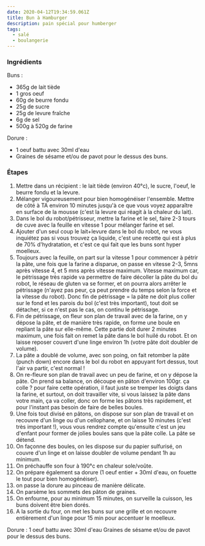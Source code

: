 ```yaml
---
date: 2020-04-12T19:34:59.061Z
title: Bun à Hamburger
description: pain spécial pour humberger
tags:
  - salé
  - boulangerie
---
```

### Ingrédients

Buns : 
- 365g de lait tiède
- 1 gros oeuf
- 60g de beurre fondu
- 25g de sucre
- 25g de levure fraîche
- 6g de sel
- 500g à 520g de farine

Dorure : 
- 1 oeuf battu avec 30ml d'eau
- Graines de sésame et/ou de pavot pour le dessus des buns.

### Étapes

1. Mettre dans un récipient : le lait tiède (environ 40°c), le sucre, l'oeuf, le beurre fondu et la levure. 
2. Mélanger vigoureusement pour bien homogénéiser l'ensemble. Mettre de côté à TA environ 10 minutes jusqu'à ce que vous voyez apparaître en surface de la mousse (c'est la levure qui réagit à la chaleur du lait).
3. Dans le bol du robot/pétrisseur, mettre la farine et le sel, faire 2-3 tours de cuve avec la feuille en vitesse 1 pour mélanger farine et sel. 
4. Ajouter d'un seul coup le lait+levure dans le bol du robot, ne vous inquiétez pas si vous trouvez ça liquide, c'est une recette qui est à plus de 70% d'hydratation, et c'est ce qui fait que les buns sont hyper moelleux. 
5. Toujours avec la feuille, on part sur la vitesse 1 pour commencer à pétrir la pâte, une fois que la farine a disparue, on passe en vitesse 2-3, 5mns après vitesse 4, et 5 mns après vitesse maximum. Vitesse maximum car, le pétrissage très rapide va permettre de faire décoller la pâte du bol du robot, le réseau de gluten va se former, et on pourra alors arrêter le pétrissage (n'ayez pas peur, ça peut prendre du temps selon la force et la vitesse du robot). Donc fin de pétrissage = la pâte ne doit plus coller sur le fond et les parois du bol (c'est très important), tout doit se détacher, si ce n'est pas le cas, on continu le pétrissage. 
6. Fin de pétrissage, on fleur son plan de travail avec de la farine, on y dépose la pâte, et de manière très rapide, on forme une boule en repliant la pâte sur elle-même. Cette partie doit durer 2 minutes maximum, une fois fait on remet la pâte dans le bol huilé du robot. Et on laisse reposer couvert d'une linge environ 1h (votre pâte doit doubler de volume). 
6. La pâte a doublé de volume, avec son poing, on fait retomber la pâte (punch down) encore dans le bol du robot en appuyant fort dessus, tout l'air va partir, c'est normal !  
7. On re-fleure son plan de travail avec un peu de farine, et on y dépose la pâte. On prend sa balance, on découpe en pâton d'environ 100gr. ça colle ? pour faire cette opération, il faut juste se tremper les doigts dans la farine, et surtout, on doit travailler vite, si vous laissez la pâte dans votre main, ça va coller, donc on forme les pâtons très rapidement, et pour l'instant pas besoin de faire de belles boules. 
8. Une fois tout divisé en pâtons, on dispose sur son plan de travail et on recouvre d'un linge ou d'un cellophane, et on laisse 10 minutes (c'est très important !), vous vous rendrez compte qu'ensuite c'est un jeu d'enfant pour former de jolies boules sans que la pâte colle. La pâte se détend. 
9. On façonne des boules, on les dispose sur du papier sulfurisé, on couvre d'un linge et on laisse doubler de volume pendant 1h au minimum.
10. On préchauffe son four à 190°c en chaleur sole/voûte.
11. On prépare également sa dorure (1 oeuf entier + 30ml d'eau, on fouette le tout pour bien homogénéiser). 
12. on passe la dorure au pinceau de manière délicate.
13. On parsème les sommets des pâton de graines.
14. On enfourne, pour au minimum 15 minutes, on surveille la cuisson, les buns doivent être bien dorés.
15. A la sortie du four, on met les buns sur une grille et on recouvre entièrement d'un linge pour 15 min pour accentuer le moelleux.

Dorure : 1 oeuf battu avec 30ml d'eau
Graines de sésame et/ou de pavot pour le dessus des buns.
